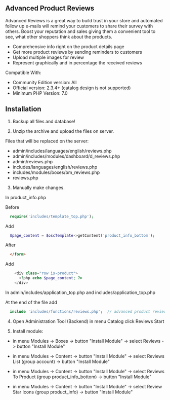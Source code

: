 ## Advanced Product Reviews
Advanced Reviews is a great way to build trust in your store and automated follow up e-mails will remind your customers to share their survey with others. Boost your reputation and sales giving them a convenient tool to see, what other shoppers think about the products.

* Comprehensive info right on the product details page
* Get more product reviews by sending reminders to customers 
* Upload multiple images for review
* Represent graphically and in percentage the received reviews 

Compatible With:

* Community Edition version: All 
* Official version: 2.3.4+ (catalog design is not supported)
* Minimum PHP Version: 7.0

## Installation

1. Backup all files and database!

2. Unzip the archive and upload the files on server.

Files that will be replaced on the server:

- admin/includes/languages/english/reviews.php
- admin/includes/modules/dashboard/d_reviews.php
- admin/reviews.php
- includes/languages/english/reviews.php
- includes/modules/boxes/bm_reviews.php
- reviews.php

3. Manually make changes.

In product_info.php

Before

```php
  require('includes/template_top.php');
```
Add

```php
  $page_content = $oscTemplate->getContent('product_info_bottom');
```
After

```html
  </form>
```
Add

```php
    <div class="row is-product">
      <?php echo $page_content; ?>
    </div>
```
In admin/includes/application_top.php and includes/application_top.php

At the end of the file add

```php
  include 'includes/functions/reviews.php';  // advanced product reviews add-on
```

4. Open Administration Tool (Backend) in menu Catalog click Reviews Start

5. Install module:

- in menu Modules -> Boxes -> button "Install Module" -> select Reviews -> button "Install Module"

- in menu Modules -> Content -> button "Install Module" -> select Reviews List (group account) -> button "Install Module"

- in menu Modules -> Content -> button "Install Module" -> select Reviews To Product (group product_info_bottom) -> button "Install Module"

- in menu Modules -> Content -> button "Install Module" -> select Review Star Icons (group product_info) -> button "Install Module"
